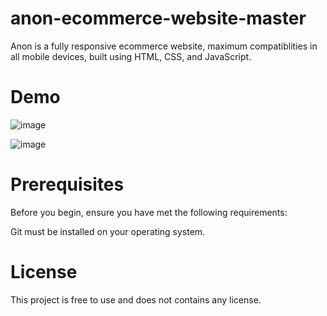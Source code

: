 # anon-ecommerce-website-master
Anon is a fully responsive ecommerce website, maximum compatiblities in all mobile devices, built using HTML, CSS, and JavaScript.
# Demo

![image](https://github.com/user-attachments/assets/843d40ea-31dd-4d2d-a4f0-a287a4bdba12)

![image](https://github.com/user-attachments/assets/44e3484e-ef4a-4b29-a08a-4a31de1f5b5a)


# Prerequisites
Before you begin, ensure you have met the following requirements:

Git must be installed on your operating system.

# License
This project is free to use and does not contains any license.
